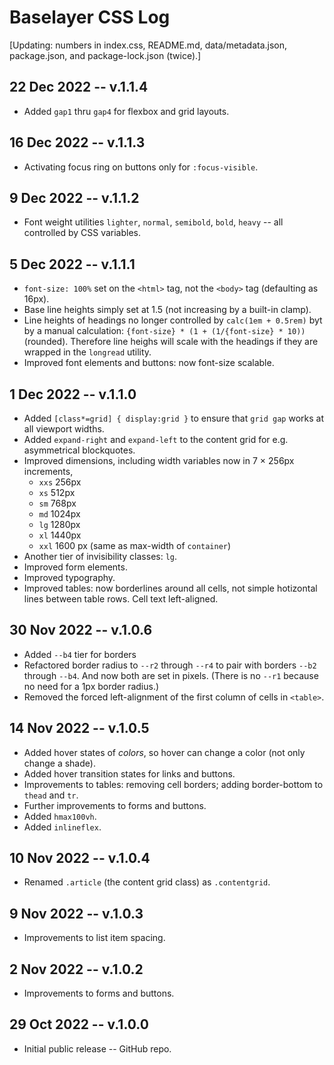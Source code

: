 
# Baselayer CSS Log

[Updating: numbers in index.css, README.md, data/metadata.json, package.json, and package-lock.json (twice).]

## 22 Dec 2022 -- v.1.1.4

* Added `gap1` thru `gap4` for flexbox and grid layouts.

## 16 Dec 2022 -- v.1.1.3

* Activating focus ring on buttons only for `:focus-visible`.

## 9 Dec 2022 -- v.1.1.2

* Font weight utilities `lighter`, `normal`, `semibold`, `bold`, `heavy` -- all controlled by CSS variables. 

## 5 Dec 2022 -- v.1.1.1

* `font-size: 100%` set on the `<html>` tag, not the `<body>` tag (defaulting as 16px).
* Base line heights simply set at 1.5 (not increasing by a built-in clamp).
* Line heights of headings no longer controlled by `calc(1em + 0.5rem)` byt by a manual calculation: `{font-size} * (1 + (1/{font-size} * 10))` (rounded). Therefore line heighs will scale with the headings if they are wrapped in the `longread` utility.
* Improved font elements and buttons: now font-size scalable.

## 1 Dec 2022 -- v.1.1.0

* Added `[class*=grid] { display:grid }` to ensure that `grid gap` works at all viewport widths.
* Added `expand-right` and `expand-left` to the content grid for e.g. asymmetrical blockquotes.
* Improved dimensions, including width variables now in 7 × 256px increments, 
    * `xxs` 256px
    * `xs` 512px
    * `sm` 768px
    * `md` 1024px
    * `lg` 1280px
    * `xl` 1440px
    * `xxl` 1600 px (same as max-width of `container`)
* Another tier of invisibility classes: `lg`.
* Improved form elements.
* Improved typography.
* Improved tables: now borderlines around all cells, not simple hotizontal lines between table rows. Cell text left-aligned.

## 30 Nov 2022 -- v.1.0.6

* Added `--b4` tier for borders
* Refactored border radius to `--r2` through `--r4` to pair with borders `--b2` through `--b4`. And now both are set in pixels. (There is no `--r1` because no need for a 1px border radius.)
* Removed the forced left-alignment of the first column of cells in `<table>`.

## 14 Nov 2022 -- v.1.0.5

* Added hover states of _colors_, so hover can change a color (not only change a shade).
* Added hover transition states for links and buttons.
* Improvements to tables: removing cell borders; adding border-bottom to `thead` and `tr`.
* Further improvements to forms and buttons.
* Added `hmax100vh`.
* Added `inlineflex`.

## 10 Nov 2022 -- v.1.0.4

* Renamed `.article` (the content grid class) as `.contentgrid`.

## 9 Nov 2022 -- v.1.0.3

* Improvements to list item spacing.

## 2 Nov 2022 -- v.1.0.2

* Improvements to forms and buttons.

## 29 Oct 2022 -- v.1.0.0

* Initial public release -- GitHub repo.